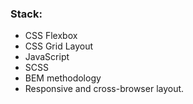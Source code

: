 ### Stack:
* CSS Flexbox
* CSS Grid Layout
* JavaScript
* SCSS
* BEM methodology
* Responsive and cross-browser layout.

